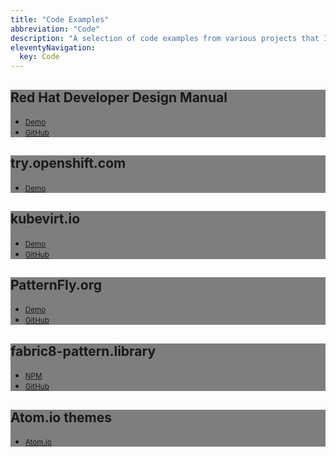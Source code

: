```yaml
---
title: "Code Examples"
abbreviation: "Code"
description: "A selection of code examples from various projects that I've worked on."
eleventyNavigation:
  key: Code
---
```


<div class="container">
  <div class="row row-cols-1 row-cols-lg-2 align-items-stretch gy-5 py-5">
    <div class="col">
      <div class="card card-cover h-100 overflow-hidden text-white bg-dark rounded-5 shadow-lg" style="background-image: url('../img/RHDManual_Home.png');">
        <div class="d-flex flex-column h-100 p-5 pb-3 text-white" style="background: rgba(0, 0, 0, .5);">
          <h2 class="my-5 display-6 lh-1 fw-bold text-center text-shadow-1">Red Hat Developer Design Manual</h2>
          <ul class="d-flex list-unstyled mt-auto">
            <li class="me-auto">
              <i class="bi bi-link-45deg"></i>
              <a href="https://aj-design-manual.netlify.app" target="top" alt="Design Manual demo" class="card-link">
                <small>Demo</small>
              </a>
            </li>
            <li>
              <i class="bi bi-github"></i>
              <a href="https://github.com/AdamJ/design-manual" target="top" alt="Design Manual on GitHub" class="card-link">
                <small>GitHub</small>
              </a>
            </li>
          </ul>
        </div>
      </div>
    </div>
    <div class="col">
      <div class="card card-cover h-100 overflow-hidden text-white bg-dark rounded-5 shadow-lg" style="background-image: url('../img/screenshot-try_openshift.png');">
        <div class="d-flex flex-column h-100 p-5 pb-3 text-white" style="background: rgba(0, 0, 0, .5);">
          <h2 class="my-5 display-6 lh-1 fw-bold text-center text-white text-shadow-1">try.openshift.com</h2>
          <ul class="d-flex list-unstyled mt-auto">
            <li class="me-auto">
              <i class="bi bi-link-45deg"></i>
              <a href="https://try.openshift.com" target="top" alt="try.openshift site" class="card-link">
                <small>Demo</small>
              </a>
            </li>
          </ul>
        </div>
      </div>
    </div>
    <div class="col">
      <div class="card card-cover h-100 overflow-hidden text-white bg-dark rounded-5 shadow-lg" style="background-image: url('../img/screenshot-kubevirtio.png');">
        <div class="d-flex flex-column h-100 p-5 pb-3 text-white" style="background: rgba(0, 0, 0, .5);">
          <h2 class="my-5 display-6 lh-1 fw-bold text-center text-white text-shadow-1">kubevirt.io</h2>
          <ul class="d-flex list-unstyled mt-auto">
            <li class="me-auto">
              <i class="bi bi-link-45deg"></i>
              <a href="https://kubevirtio-site.netlify.app" target="top" alt="KubeVirt.io demo" class="card-link">
                <small>Demo</small>
              </a>
            </li>
            <li>
              <i class="bi bi-github"></i>
              <a href="https://github.com/AdamJ/design-manual" target="top" alt="KubeVirt.io on GitHub" class="card-link">
                <small>GitHub</small>
              </a>
            </li>
          </ul>
        </div>
      </div>
    </div>
    <div class="col">
      <div class="card card-cover h-100 overflow-hidden text-white bg-dark rounded-5 shadow-lg" style="background-image: url('../img/screenshot-patternflyorg.png');">
        <div class="d-flex flex-column h-100 p-5 pb-3 text-white" style="background: rgba(0, 0, 0, .5);">
          <h2 class="my-5 display-6 lh-1 fw-bold text-center text-shadow-1">PatternFly.org</h2>
          <ul class="d-flex list-unstyled mt-auto">
            <li class="me-auto">
              <i class="bi bi-link-45deg"></i>
              <a href="https://pf4testbench.netlify.app" target="top" alt="Design Manual demo" class="card-link">
                <small>Demo</small>
              </a>
            </li>
            <li>
              <i class="bi bi-github"></i>
              <a href="https://github.com/AdamJ/pf4website" target="top" alt="Design Manual on GitHub" class="card-link">
                <small>GitHub</small>
              </a>
            </li>
          </ul>
        </div>
      </div>
    </div>
    <div class="col">
      <div class="card card-cover h-100 overflow-hidden text-white bg-dark rounded-5 shadow-lg" style="background-image: url('../img/fabric8-package.png');">
        <div class="d-flex flex-column h-100 p-5 pb-3 text-white" style="background: rgba(0, 0, 0, .5);">
          <h2 class="my-5 display-6 lh-1 fw-bold text-center text-shadow-1">fabric8-pattern.library</h2>
          <ul class="d-flex list-unstyled mt-auto">
            <li class="me-auto">
              <i class="bi bi-link-45deg"></i>
              <a href="https://www.npmjs.com/package/fabric8-pattern.library" target="_blank" alt="View library on npm" class="card-link">
                <small>NPM</small>
              </a>
            </li>
            <li>
              <i class="bi bi-github"></i>
              <a href="https://github.com/AdamJ/fabric8-pattern.library" target="_blank" alt="view library on GitHub" class="card-link">
                <small>GitHub</small>
              </a>
            </li>
          </ul>
        </div>
      </div>
    </div>
    <div class="col">
      <div class="card card-cover h-100 overflow-hidden text-white bg-dark rounded-5 shadow-lg" style="background-image: url('../img/atom-pf-syntax.png');">
        <div class="d-flex flex-column h-100 p-5 pb-3 text-white" style="background: rgba(0, 0, 0, .5);">
          <h2 class="my-5 display-6 lh-1 fw-bold text-center text-shadow-1">Atom.io themes</h2>
          <ul class="d-flex list-unstyled mt-auto">
            <li class="me-auto">
              <i class="bi bi-link-45deg"></i>
              <a href="https://atom.io/users/mindreeper2420" target="_blank" alt="View themes on Atom.io" class="card-link">
                <small>Atom.io</small>
              </a>
            </li>
          </ul>
        </div>
      </div>
    </div>
  </div>
</div>
<!-- <h2 class="display-5 fw-bold lh-1">NPM packages</h2>
<div class="row flex-lg-row-reverse align-items-center gb-5 pb-5">
  <div class="col-lg-6">
    <img src="../img/fabric8-package.png" class="d-block mx-lg-auto img-fluid" alt="Social tag for the Bootstrap 5 Sketch library" width="700" height="500" loading="lazy">
  </div>
  <div class="col-10 col-sm-8 col-lg-6">
    <h2 class="display-6 lh-1 mb-3">fabric8-pattern.library</h2>
    <p class="lead">This package was created for a project that I worked on where having as few packages to install and maintain was a priority. The fabric8 pattern library combines PatternFly 3, Bootstrap 3, and Font Awesome 4 into a single consumable, usable with Webpack, Gulp, CSS Preprocessors or directly in HTML.</p>
    <div class="d-grid gap-2 d-md-flex justify-content-md-start">
      <a href="https://www.npmjs.com/package/fabric8-pattern.library" class="btn btn-outline-primary px-4 me-md-2" target="_blank">View on npmjs.com <i class="bi bi-link"></i></a>
    </div>
    <div class="d-grid gap-2 d-md-flex justify-content-md-start">
      <script>
        function copyPackage() {
          var copyText = document.getElementById("npmPackageInstall");
          copyText.select();
          copyText.setSelectionRange(0, 99999);
          document.execCommand("copy");
          alert(copyText.value + " copied.");
        }
      </script>
      <div class="input-group input-group-sm my-3">
        <input class="form-control" style="font-family: 'Fira Mono', 'Andale Mono', 'Consolas', monospace; border: 1px #cccccc solid; padding: 6px;" type="text" value="npm i fabric8-pattern.library" placeholder="npm i fabric8-pattern.library" id="npmPackageInstall" disabled>
        <button type="button" class="btn btn-outline-dark" onclick="copyPackage()">Copy</button>
      </div>
    </div>
  </div>
</div> -->
